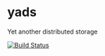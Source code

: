 # yads
Yet another distributed storage

[![Build Status](https://travis-ci.org/srgg/yads.svg?branch=master)](https://travis-ci.org/srgg/yads)
